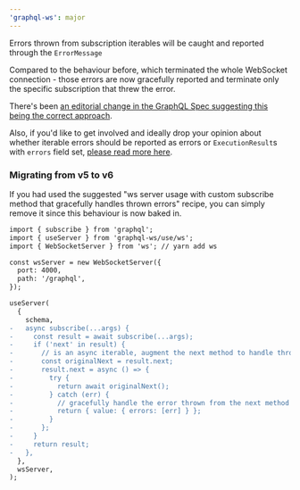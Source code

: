 ```yaml
---
'graphql-ws': major
---
```


Errors thrown from subscription iterables will be caught and reported through the `ErrorMessage`

Compared to the behaviour before, which terminated the whole WebSocket connection - those errors are now gracefully reported and terminate only the specific subscription that threw the error.

There's been [an editorial change in the GraphQL Spec suggesting this being the correct approach](https://github.com/graphql/graphql-spec/pull/1099).

Also, if you'd like to get involved and ideally drop your opinion about whether iterable errors should be reported as errors or `ExecutionResult`s with `errors` field set, [please read more here](https://github.com/graphql/graphql-spec/pull/1127).

### Migrating from v5 to v6

If you had used the suggested "ws server usage with custom subscribe method that gracefully handles thrown errors" recipe, you can simply remove it since this behaviour is now baked in.

```diff
import { subscribe } from 'graphql';
import { useServer } from 'graphql-ws/use/ws';
import { WebSocketServer } from 'ws'; // yarn add ws

const wsServer = new WebSocketServer({
  port: 4000,
  path: '/graphql',
});

useServer(
  {
    schema,
-   async subscribe(...args) {
-     const result = await subscribe(...args);
-     if ('next' in result) {
-       // is an async iterable, augment the next method to handle thrown errors
-       const originalNext = result.next;
-       result.next = async () => {
-         try {
-           return await originalNext();
-         } catch (err) {
-           // gracefully handle the error thrown from the next method
-           return { value: { errors: [err] } };
-         }
-       };
-     }
-     return result;
-   },
  },
  wsServer,
);
```
